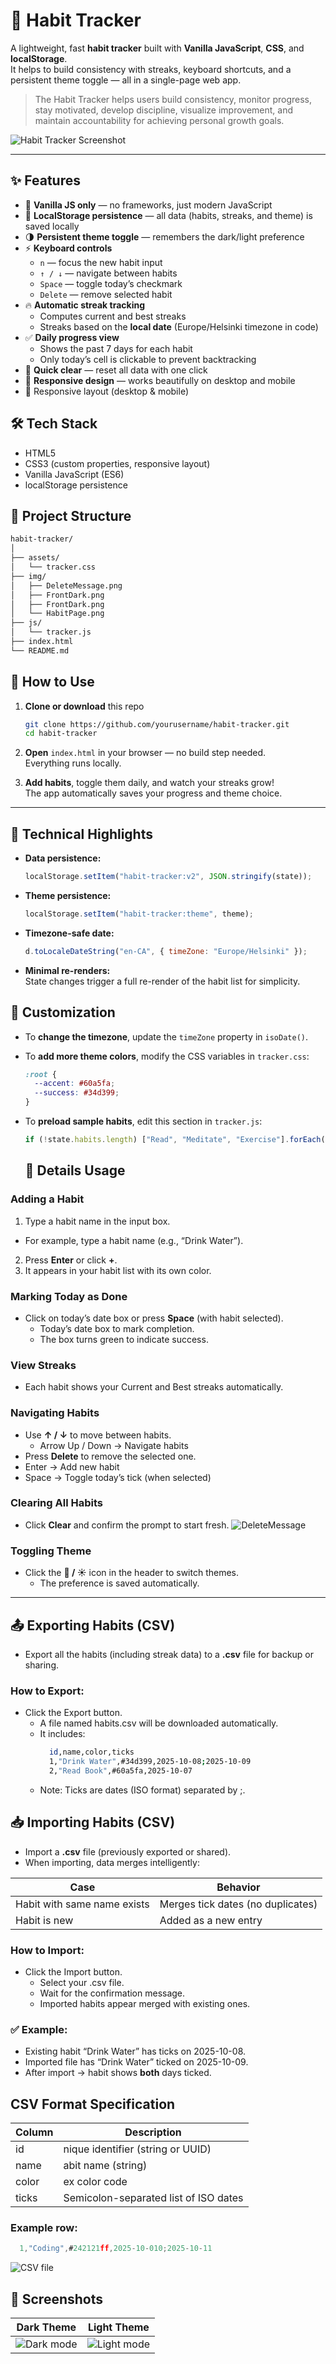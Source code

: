 # 🌿 Habit Tracker

A lightweight, fast **habit tracker** built with **Vanilla JavaScript**, **CSS**, and **localStorage**.  
It helps to build consistency with streaks, keyboard shortcuts, and a persistent theme toggle — all in a single-page web app.

> The Habit Tracker helps users build consistency, monitor progress, stay motivated, develop discipline, visualize improvement, and maintain accountability for achieving personal growth goals.

![Habit Tracker Screenshot](/img/HabitPage.png)

---

## ✨ Features

- 🧱 **Vanilla JS only** — no frameworks, just modern JavaScript  
- 💾 **LocalStorage persistence** — all data (habits, streaks, and theme) is saved locally  
- 🌗 **Persistent theme toggle** — remembers the dark/light preference  
- ⚡ **Keyboard controls**  
  - `n` — focus the new habit input  
  - `↑ / ↓` — navigate between habits  
  - `Space` — toggle today’s checkmark  
  - `Delete` — remove selected habit  
- 🔥 **Automatic streak tracking**
  - Computes current and best streaks  
  - Streaks based on the **local date** (Europe/Helsinki timezone in code)
- ✅ **Daily progress view**
  - Shows the past 7 days for each habit  
  - Only today’s cell is clickable to prevent backtracking
- 🧹 **Quick clear** — reset all data with one click  
- 📱 **Responsive design** — works beautifully on desktop and mobile
- 📅 Responsive layout (desktop & mobile)

## 🛠 Tech Stack
- HTML5
- CSS3 (custom properties, responsive layout)
- Vanilla JavaScript (ES6)
- localStorage persistence

## 📁 Project Structure

```bash
habit-tracker/
│
├── assets/
│   └── tracker.css
├── img/
│   ├── DeleteMessage.png
│   ├── FrontDark.png
│   ├── FrontDark.png
│   └── HabitPage.png
├── js/
│   └── tracker.js
├── index.html
└── README.md
```
## 🚀 How to Use

1. **Clone or download** this repo  
   ```bash
   git clone https://github.com/yourusername/habit-tracker.git
   cd habit-tracker
   ```

2. **Open** `index.html` in your browser — no build step needed.  
   Everything runs locally.

3. **Add habits**, toggle them daily, and watch your streaks grow!  
   The app automatically saves your progress and theme choice.
---

## 🧠 Technical Highlights

- **Data persistence:**  
  ```js
  localStorage.setItem("habit-tracker:v2", JSON.stringify(state));
  ```
- **Theme persistence:**  
  ```js
  localStorage.setItem("habit-tracker:theme", theme);
  ```
- **Timezone-safe date:**  
  ```js
  d.toLocaleDateString("en-CA", { timeZone: "Europe/Helsinki" });
  ```
- **Minimal re-renders:**  
  State changes trigger a full re-render of the habit list for simplicity.

## 🧩 Customization

- To **change the timezone**, update the `timeZone` property in `isoDate()`.
- To **add more theme colors**, modify the CSS variables in `tracker.css`:
  ```css
  :root {
    --accent: #60a5fa;
    --success: #34d399;
  }
  ```
- To **preload sample habits**, edit this section in `tracker.js`:
  ```js
  if (!state.habits.length) ["Read", "Meditate", "Exercise"].forEach(addHabit);
  ```

  ## 🧰 Details Usage

### Adding a Habit
1. Type a habit name in the input box.  
  * For example, type a habit name (e.g., “Drink Water”).
2. Press **Enter** or click **+**.  
3. It appears in your habit list with its own color.

### Marking Today as Done
- Click on today’s date box or press **Space** (with habit selected).
  * Today’s date box to mark completion.
  * The box turns green to indicate success.

### View Streaks
- Each habit shows your Current and Best streaks automatically.

### Navigating Habits
- Use **↑ / ↓** to move between habits.  
  * Arrow Up / Down → Navigate habits
- Press **Delete** to remove the selected one.
- Enter → Add new habit
- Space → Toggle today’s tick (when selected)

### Clearing All Habits
- Click **Clear** and confirm the prompt to start fresh.
![DeleteMessage](/img/DeleteMessage.png)

### Toggling Theme
- Click the **🌙 / ☀️** icon in the header  to switch themes.
  * The preference is saved automatically.

---
## 📤 Exporting Habits (CSV)
- Export all the habits (including streak data) to a **.csv** file for backup or sharing.

### How to Export:
- Click the Export button.
  * A file named habits.csv will be downloaded automatically.
  * It includes:
    ```bash
      id,name,color,ticks
      1,"Drink Water",#34d399,2025-10-08;2025-10-09
      2,"Read Book",#60a5fa,2025-10-07
    ```
  * Note: Ticks are dates (ISO format) separated by ;.

## 📥 Importing Habits (CSV)
- Import a **.csv** file (previously exported or shared).
- When importing, data merges intelligently:

| Case | Behavior |
|-------------|--------------|
| Habit with same name exists | Merges tick dates (no duplicates) |
| Habit is new | Added as a new entry |

### How to Import:
- Click the Import button.
  * Select your .csv file.
  * Wait for the confirmation message.
  * Imported habits appear merged with existing ones.

### ✅ Example:
- Existing habit “Drink Water” has ticks on 2025-10-08.
- Imported file has “Drink Water” ticked on 2025-10-09.
- After import → habit shows **both** days ticked.

##  CSV Format Specification
| Column | Description |
|-------------|--------------|
| id | nique identifier (string or UUID) |
| name | abit name (string) |
| color | ex color code |
| ticks | Semicolon-separated list of ISO dates |

### Example row:
```js
  1,"Coding",#242121ff,2025-10-010;2025-10-11
```
![CSV file](/img/CSV.png)

## 📸 Screenshots

| Dark Theme | Light Theme |
|-------------|--------------|
| ![Dark mode](/img/FrontDark.png) | ![Light mode](/img/FrontLight.png) |
